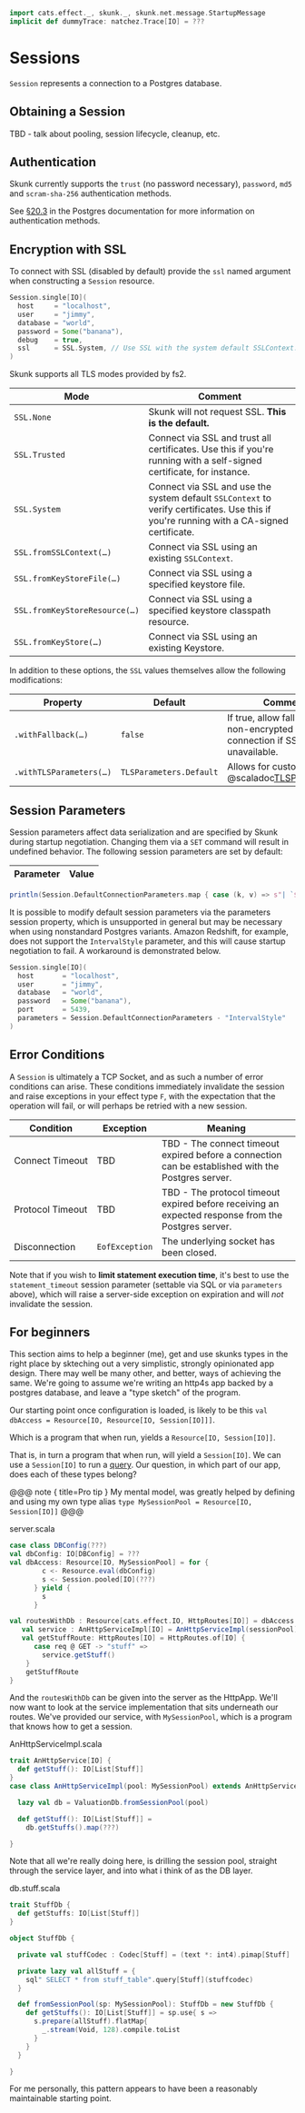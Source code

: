 ```scala mdoc:invisible
import cats.effect._, skunk._, skunk.net.message.StartupMessage
implicit def dummyTrace: natchez.Trace[IO] = ???
```

# Sessions

`Session` represents a connection to a Postgres database.

## Obtaining a Session

TBD - talk about pooling, session lifecycle, cleanup, etc.

## Authentication

Skunk currently supports the `trust` (no password necessary), `password`, `md5` and `scram-sha-256` authentication methods.

See [§20.3](https://www.postgresql.org/docs/current/auth-methods.html) in the Postgres documentation for more information on authentication methods.

## Encryption with SSL

To connect with SSL (disabled by default) provide the `ssl` named argument when constructing a `Session` resource.

```scala mdoc:compile-only
Session.single[IO](
  host     = "localhost",
  user     = "jimmy",
  database = "world",
  password = Some("banana"),
  debug    = true,
  ssl      = SSL.System, // Use SSL with the system default SSLContext.
)
```

Skunk supports all TLS modes provided by fs2.

| Mode                          | Comment                                          |
|-------------------------------|--------------------------------------------------|
| `SSL.None`                    | Skunk will not request SSL. **This is the default.** |
| `SSL.Trusted`                 | Connect via SSL and trust all certificates. Use this if you're running with a self-signed certificate, for instance. |
| `SSL.System`                  | Connect via SSL and use the system default `SSLContext` to verify certificates. Use this if you're running with a CA-signed certificate. |
| `SSL.fromSSLContext(…)`       | Connect via SSL using an existing `SSLContext`. |
| `SSL.fromKeyStoreFile(…)`     | Connect via SSL using a specified keystore file. |
| `SSL.fromKeyStoreResource(…)` | Connect via SSL using a specified keystore classpath resource. |
| `SSL.fromKeyStore(…)`         | Connect via SSL using an existing Keystore. |

In addition to these options, the `SSL` values themselves allow the following modifications:

| Property                | Default                 | Comment |
|-------------------------|-------------------------|---------|
| `.withFallback(…)`      | `false`                 | If true, allow fallback to a non-encrypted connection if SSL is unavailable. |
| `.withTLSParameters(…)` | `TLSParameters.Default` | Allows for custom @scaladoc[TLSParameters](fs2.io.tls.TLSParameters).


## Session Parameters

Session parameters affect data serialization and are specified by Skunk during startup negotiation. Changing them via a `SET` command will result in undefined behavior. The following session parameters are set by default:

| Parameter | Value |
|----------|-------|
```scala mdoc:passthrough
println(Session.DefaultConnectionParameters.map { case (k, v) => s"| `$k` | `$v` |" } .mkString("\n"))
```

It is possible to modify default session parameters via the parameters session property, which is unsupported in general but may be necessary when using nonstandard Postgres variants. Amazon Redshift, for example, does not support the `IntervalStyle` parameter, and this will cause startup negotiation to fail. A workaround is demonstrated below.

```scala mdoc:compile-only
Session.single[IO](
  host       = "localhost",
  user       = "jimmy",
  database   = "world",
  password   = Some("banana"),
  port       = 5439,
  parameters = Session.DefaultConnectionParameters - "IntervalStyle"
)
```

## Error Conditions

A `Session` is ultimately a TCP Socket, and as such a number of error conditions can arise. These conditions immediately invalidate the session and raise exceptions in your effect type `F`, with the expectation that the operation will fail, or will perhaps be retried with a new session.

| Condition | Exception | Meaning |
|-----------|----|---|
| Connect&nbsp;Timeout | TBD | TBD - The connect timeout expired before a connection can be established with the Postgres server. |
| Protocol&nbsp;Timeout | TBD | TBD - The protocol timeout expired before receiving an expected response from the Postgres server. |
| Disconnection | `EofException` | The underlying socket has been closed. |

Note that if you wish to **limit statement execution time**, it's best to use the `statement_timeout` session parameter (settable via SQL or via `parameters` above), which will raise a server-side exception on expiration and will _not_ invalidate the session.


## For beginners

This section aims to help a beginner (me), get and use skunks types in the right place by skteching out a very simplistic, strongly opinionated app design. There may well be many other, and better, ways of achieving the same. We're going to assume we're writing an http4s app backed by a postgres database, and leave a "type sketch" of the program.

Our starting point once configuration is loaded, is likely to be this `val dbAccess = Resource[IO, Resource[IO, Session[IO]]]`. 

Which is a program that when run, yields a `Resource[IO, Session[IO]]`. 

That is, in turn a program that when run, will yield a `Session[IO]`. We can use a `Session[IO]` to run a [query](../tutorial/Query.md). Our question, in which part of our app, does each of these types belong?

@@@ note { title=Pro tip }
My mental model, was greatly helped by defining and using my own type alias `type MySessionPool = Resource[IO, Session[IO]]`
@@@

server.scala
```scala
case class DBConfig(???)
val dbConfig: IO[DBConfig] = ???
val dbAccess: Resource[IO, MySessionPool] = for {
        c <- Resource.eval(dbConfig)
        s <- Session.pooled[IO](???)
      } yield {
        s
      }

val routesWithDb : Resource[cats.effect.IO, HttpRoutes[IO]] = dbAccess.flatMap { sessionPool => 
   val service : AnHttpServiceImpl[IO] = AnHttpServiceImpl(sessionPool) 
   val getStuffRoute: HttpRoutes[IO] = HttpRoutes.of[IO] { 
      case req @ GET -> "stuff" =>
        service.getStuff()
    }
    getStuffRoute
}
```
And the `routesWithDb` can be given into the server as the HttpApp. We'll now want to look at the service implementation that sits underneath our routes. We've provided our service, with `MySessionPool`, which is a program that knows how to get a session.

AnHttpServiceImpl.scala
```scala
trait AnHttpService[IO] {
  def getStuff(): IO[List[Stuff]]
}
case class AnHttpServiceImpl(pool: MySessionPool) extends AnHttpService[IO] {

  lazy val db = ValuationDb.fromSessionPool(pool)

  def getStuff(): IO[List[Stuff]] = 
    db.getStuffs().map(???)

}
```

Note that all we're really doing here, is drilling the session pool, straight through the service layer, and into what i think of as the DB layer. 

db.stuff.scala
```scala
trait StuffDb {
  def getStuffs: IO[List[Stuff]]
}

object StuffDb {

  private val stuffCodec : Codec[Stuff] = (text *: int4).pimap[Stuff]

  private lazy val allStuff = {
    sql" SELECT * from stuff_table".query[Stuff](stuffcodec)
  }

  def fromSessionPool(sp: MySessionPool): StuffDb = new StuffDb {
    def getStuffs(): IO[List[Stuff]] = sp.use{ s =>
      s.prepare(allStuff).flatMap{
        _.stream(Void, 128).compile.toList
      }
    }
  }

}
```
For me personally, this pattern appears to have been a reasonably maintainable starting point.

